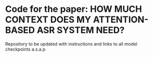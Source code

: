 # Code for the paper: HOW MUCH CONTEXT DOES MY ATTENTION-BASED ASR SYSTEM NEED?
Repository to be updated with instructions and links to all model checkpoints a.s.a.p
